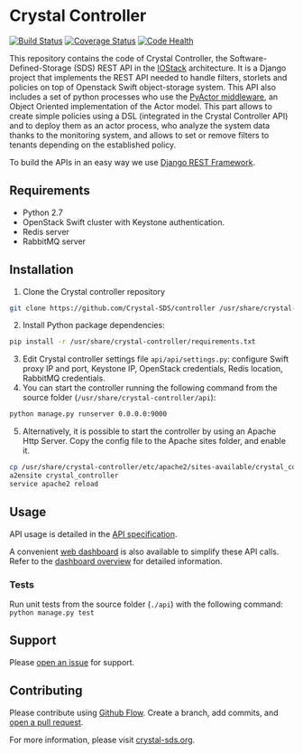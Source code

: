 # Crystal Controller

[![Build Status](https://travis-ci.org/Crystal-SDS/controller.svg?branch=master)](https://travis-ci.org/Crystal-SDS/controller)
[![Coverage Status](https://coveralls.io/repos/github/Crystal-SDS/controller/badge.svg?branch=master)](https://coveralls.io/github/Crystal-SDS/controller?branch=master)
[![Code Health](https://landscape.io/github/Crystal-SDS/controller/master/landscape.svg?style=flat)](https://landscape.io/github/Crystal-SDS/controller/master)

This repository contains the code of Crystal Controller, the Software-Defined-Storage (SDS) REST API in the [IOStack](https://github.com/iostackproject) architecture.
It is a Django project that implements the REST API needed to handle filters, storlets and policies on top of Openstack Swift object-storage system. This API also includes a set of python processes who use
the [PyActor middleware](https://github.com/pedrotgn/pyactor), an Object Oriented implementation of the Actor model. This part allows to create simple policies using a DSL (integrated in the Crystal Controller API)
and to deploy them as an actor process, who analyze the system data thanks to the monitoring system, and allows to set or remove filters to tenants depending on the established policy.

To build the APIs in an easy way we use [Django REST Framework](http://www.django-rest-framework.org/).

## Requirements

* Python 2.7
* OpenStack Swift cluster with Keystone authentication.
* Redis server
* RabbitMQ server

## Installation

1. Clone the Crystal controller repository
```bash
git clone https://github.com/Crystal-SDS/controller /usr/share/crystal-controller
```
2. Install Python package dependencies: 
```bash
pip install -r /usr/share/crystal-controller/requirements.txt
```
3. Edit Crystal controller settings file `api/api/settings.py`: configure Swift proxy IP and port, Keystone IP, OpenStack credentials, Redis location, RabbitMQ credentials.
4. You can start the controller running the following command from the source folder (`/usr/share/crystal-controller/api`): 
```bash
python manage.py runserver 0.0.0.0:9000
```
5. Alternatively, it is possible to start the controller by using an Apache Http Server. Copy the config file to the Apache sites folder, and enable it.
```bash
cp /usr/share/crystal-controller/etc/apache2/sites-available/crystal_controller.conf /etc/apache2/sites-available/
a2ensite crystal_controller
service apache2 reload
```

## Usage

API usage is detailed in the [API specification](http://crystal-controller.readthedocs.io/en/latest/index.html#controller-api-specification).

A convenient [web dashboard](https://github.com/iostackproject/SDS-dashboard/tree/urv_dev) is also available to simplify these API calls. Refer to the [dashboard overview](http://crystal-controller.readthedocs.io/en/latest/components/dashboard.html) for detailed information.

### Tests

Run unit tests from the source folder (`./api`) with the following command: `python manage.py test`

## Support

Please [open an issue](https://github.com/Crystal-SDS/controller/issues/new) for support.

## Contributing

Please contribute using [Github Flow](https://guides.github.com/introduction/flow/). Create a branch, add commits, and [open a pull request](https://github.com/Crystal-SDS/controller/compare/).

For more information, please visit [crystal-sds.org](http://crystal-sds.org/).
